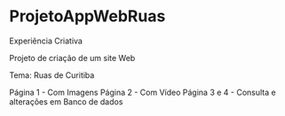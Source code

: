 # ProjetoAppWebRuas
Experiência Criativa

Projeto de criação de um site Web

Tema: Ruas de Curitiba

Página 1 - Com Imagens
Página 2 - Com Vídeo
Página 3 e 4 - Consulta e alterações em Banco de dados
